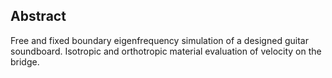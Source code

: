 ## Abstract

Free and fixed boundary eigenfrequency simulation of a designed guitar soundboard. Isotropic and orthotropic material evaluation of velocity on the bridge.
